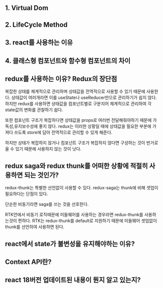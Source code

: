 ## 1. Virtual Dom

## 2. LifeCycle Method

## 3. react를 사용하는 이유

## 4. 클래스형 컴포넌트와 함수형 컴포넌트의 차이

## redux를 사용하는 이유? Redux의 장단점

복잡한 상태를 체계적으로 관리하며 상태값을 전역적으로 사용할 수 있기 때문에 사용한다.
상태값이 여러개라면 이를 useState나 useReducer만으로 관리하기가 쉽지 않다.
하지만 redux를 사용하면 상태값을 컴포넌트별로 구분지어 체계적으로 관리하여 각 state값의 변화를 관찰하기 쉽다.

또한 컴포넌트 구조가 복잡하다면 상태값을 props로 여러번 전달해줘야하기 때문에 가독성,유지보수성에 좋지 않다.
redux는 이러한 상황일 때에 상태값을 필요한 부분에 가져다 쓰도록 store에 담아 전역적으로 관리할 수 있게 해준다.

하지만 상태가 복잡하지 않거나 컴포넌트 구조가 복잡하지 않다면 구성하는 것이 번거로울 수 있기 때문에 사용하지 않는 것이 낫다.

## redux saga와 redux thunk를 어떠한 상황에 적절히 사용하면 되는 것인가?

redux-thunk는 특별한 선언없이 사용할 수 있다.
redux-saga는 thunk에 비해 셋업이 필요하다는 단점이 있다.

단순한 비동기라면 saga를 쓰는 것을 선호한다.

RTK안에서 비동기 로직때문에 미들웨어를 사용하는 경우라면 redux-thunk를 사용하는것이 편하다.
RTK는 redux-thunk를 default로 지원하기 때문에 미들웨어 셋업없이 thunk를 선언하여 사용하면 된다.

## react에서 state가 불변성을 유지해야하는 이유?

## Context API란?

## react 18버전 업데이트된 내용이 뭔지 알고 있는지?
